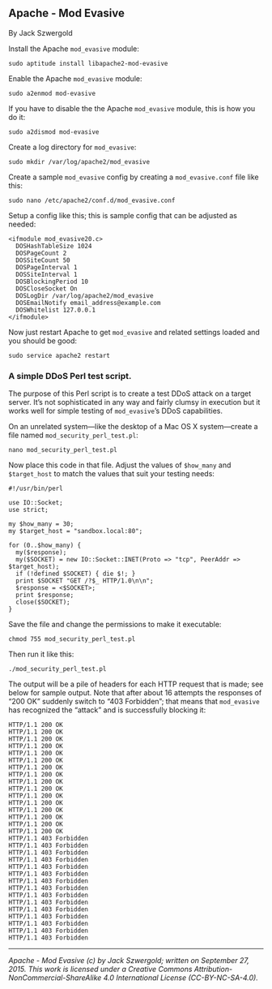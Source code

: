 ## Apache - Mod Evasive

By Jack Szwergold

Install the Apache `mod_evasive` module:

    sudo aptitude install libapache2-mod-evasive

Enable the Apache `mod_evasive` module:

    sudo a2enmod mod-evasive

If you have to disable the the Apache `mod_evasive` module, this is how you do it:

    sudo a2dismod mod-evasive

Create a log directory for `mod_evasive`:

    sudo mkdir /var/log/apache2/mod_evasive

Create a sample `mod_evasive` config by creating a `mod_evasive.conf` file like this:

	sudo nano /etc/apache2/conf.d/mod_evasive.conf

Setup a config like this; this is sample config that can be adjusted as needed:

	<ifmodule mod_evasive20.c>
	  DOSHashTableSize 1024
	  DOSPageCount 2
	  DOSSiteCount 50
	  DOSPageInterval 1
	  DOSSiteInterval 1
	  DOSBlockingPeriod 10
	  DOSCloseSocket On
	  DOSLogDir /var/log/apache2/mod_evasive
	  DOSEmailNotify email_address@example.com
	  DOSWhitelist 127.0.0.1
	</ifmodule>

Now just restart Apache to get `mod_evasive` and related settings loaded and you should be good:

	sudo service apache2 restart

### A simple DDoS Perl test script.

The purpose of this Perl script is to create a test DDoS attack on a target server. It’s not sophisticated in any way and fairly clumsy in execution but it works well for simple testing of `mod_evasive`’s DDoS capabilities.

On an unrelated system—like the desktop of a Mac OS X system—create a file named `mod_security_perl_test.pl`:

    nano mod_security_perl_test.pl

Now place this code in that file. Adjust the values of `$how_many` and `$target_host` to match the values that suit your testing needs:

	#!/usr/bin/perl
	
	use IO::Socket;
	use strict;
	
	my $how_many = 30;
	my $target_host = "sandbox.local:80";
	
	for (0..$how_many) {
	  my($response);
	  my($SOCKET) = new IO::Socket::INET(Proto => "tcp", PeerAddr => $target_host);
	  if (!defined $SOCKET) { die $!; }
	  print $SOCKET "GET /?$_ HTTP/1.0\n\n";
	  $response = <$SOCKET>;
	  print $response;
	  close($SOCKET);
	}

Save the file and change the permissions to make it executable:

    chmod 755 mod_security_perl_test.pl

Then run it like this:

    ./mod_security_perl_test.pl

The output will be a pile of headers for each HTTP request that is made; see below for sample output. Note that after about 16 attempts the responses of “200 OK” suddenly switch to “403 Forbidden”; that means that `mod_evasive` has recognized the “attack” and is successfully blocking it:

	HTTP/1.1 200 OK
	HTTP/1.1 200 OK
	HTTP/1.1 200 OK
	HTTP/1.1 200 OK
	HTTP/1.1 200 OK
	HTTP/1.1 200 OK
	HTTP/1.1 200 OK
	HTTP/1.1 200 OK
	HTTP/1.1 200 OK
	HTTP/1.1 200 OK
	HTTP/1.1 200 OK
	HTTP/1.1 200 OK
	HTTP/1.1 200 OK
	HTTP/1.1 200 OK
	HTTP/1.1 200 OK
	HTTP/1.1 200 OK
	HTTP/1.1 403 Forbidden
	HTTP/1.1 403 Forbidden
	HTTP/1.1 403 Forbidden
	HTTP/1.1 403 Forbidden
	HTTP/1.1 403 Forbidden
	HTTP/1.1 403 Forbidden
	HTTP/1.1 403 Forbidden
	HTTP/1.1 403 Forbidden
	HTTP/1.1 403 Forbidden
	HTTP/1.1 403 Forbidden
	HTTP/1.1 403 Forbidden
	HTTP/1.1 403 Forbidden
	HTTP/1.1 403 Forbidden
	HTTP/1.1 403 Forbidden
	HTTP/1.1 403 Forbidden

***

*Apache - Mod Evasive (c) by Jack Szwergold; written on September 27, 2015. This work is licensed under a Creative Commons Attribution-NonCommercial-ShareAlike 4.0 International License (CC-BY-NC-SA-4.0).*